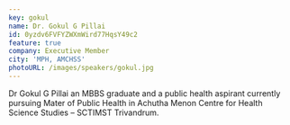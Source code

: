 ```yaml
---
key: gokul
name: Dr. Gokul G Pillai 
id: 0yzdv6FVFYZWXmWird77HqsY49c2
feature: true
company: Executive Member
city: 'MPH, AMCHSS'
photoURL: /images/speakers/gokul.jpg
---
```


Dr Gokul G Pillai an MBBS graduate and a public health aspirant currently pursuing Mater of Public Health in Achutha Menon Centre for Health Science Studies – SCTIMST Trivandrum.
